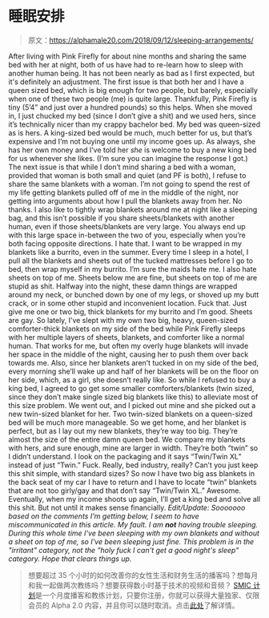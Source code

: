 # 睡眠安排

> 原文：<https://alphamale20.com/2018/09/12/sleeping-arrangements/>

After living with Pink Firefly for about nine months and sharing the same bed with her at night, both of us have had to re-learn how to sleep with another human being. It has not been nearly as bad as I first expected, but it's definitely an adjustment.
The first issue is that both her and I have a queen sized bed, which is big enough for two people, but barely, especially when one of these two people (me) is quite large. Thankfully, Pink Firefly is tiny (5’4” and just over a hundred pounds) so this helps.
When she moved in, I just chucked my bed (since I don’t give a shit) and we used hers, since it’s technically nicer than my crappy bachelor bed. My bed was queen-sized as is hers. A king-sized bed would be much, much better for us, but that’s expensive and I’m not buying one until my income goes up. As always, she has her own money and I’ve told her *she* is welcome to buy a new king bed for us whenever she likes. (I’m sure you can imagine the response I got.)
The next issue is that while I don’t mind sharing a bed with a woman, provided that woman is both small and quiet (and PF is both), I refuse to share the same blankets with a woman. I’m not going to spend the rest of my life getting blankets pulled off of me in the middle of the night, nor getting into arguments about how I pull the blankets away from her. No thanks.
I also like to tightly wrap blankets around me at night like a sleeping bag, and this isn’t possible if you share sheets/blankets with another human, even if those sheets/blankets are very large. You always end up with this large space in-between the two of you, especially when you’re both facing opposite directions. I hate that. I want to be wrapped in my blankets like a burrito, even in the summer. Every time I sleep in a hotel, I pull all the blankets and sheets out of the tucked mattresses before I go to bed, then wrap myself in my burrito. I’m sure the maids hate me.
I also hate sheets on top of me. Sheets below me are fine, but sheets on top of me are stupid as shit. Halfway into the night, these damn things are wrapped around my neck, or bunched down by one of my legs, or shoved up my butt crack, or in some other stupid and inconvenient location. Fuck that. Just give me one or two big, thick blankets for my burrito and I’m good. Sheets are gay.
So lately, I’ve slept with my own two big, heavy, queen-sized comforter-thick blankets on my side of the bed while Pink Firefly sleeps with her multiple layers of sheets, blankets, and comforter like a normal human. That works for me, but often my overly huge blankets will invade her space in the middle of the night, causing her to push them over back towards me. Also, since her blankets aren’t tucked in on my side of the bed, every morning she’ll wake up and half of her blankets will be on the floor on her side, which, as a girl, she doesn’t really like.
So while I refused to buy a king bed, I agreed to go get some smaller comforters/blankets (twin sized, since they don’t make single sized big blankets like this) to alleviate most of this size problem. We went out, and I picked out mine and she picked out a new twin-sized blanket for her. Two twin-sized blankets on a queen-sized bed will be much more manageable.
So we get home, and her blanket is perfect, but as I lay out my new blankets, they’re way too big. They’re almost the size of the entire damn queen bed. We compare my blankets with hers, and sure enough, mine are larger in width. They’re both “twin” so I didn’t understand. I look on the packaging and it says “Twin/Twin XL” instead of just “Twin.”
Fuck. Really, bed industry, really? Can’t you just keep this shit simple, with standard sizes?
So now I have two big ass blankets in the back seat of my car I have to return and I have to locate “twin” blankets that are not too girly/gay and that don’t say “Twin/Twin XL.” Awesome.
Eventually, when my income shoots up again, I’ll get a king bed and solve all this shit. But not until it makes sense financially.
*Edit/Update: Sooooooo based on the comments I'm getting below, I seem to have miscommunicated in this article. My fault. I am **not** having trouble sleeping. During this whole time I've been sleeping with my own blankets and without a sheet on top of me, so I've been sleeping just fine. This problem is in the "irritant" category, not the "holy fuck I can't get a good night's sleep" category. Hope that clears things up.*

> 想要超过 35 个小时的如何改善你的女性生活和财务生活的播客吗？想每月和我一起做两次教练吗？想要获得数小时基于技术的视频和音频？ [SMIC 计划](https://alphamale20.kartra.com/page/vIL17)是一个月度播客和教练计划，只要你注册，你就可以获得大量独家、仅限会员的 Alpha 2.0 内容，并且你可以随时取消。点击[此处](https://alphamale20.kartra.com/page/vIL17)了解详情。
